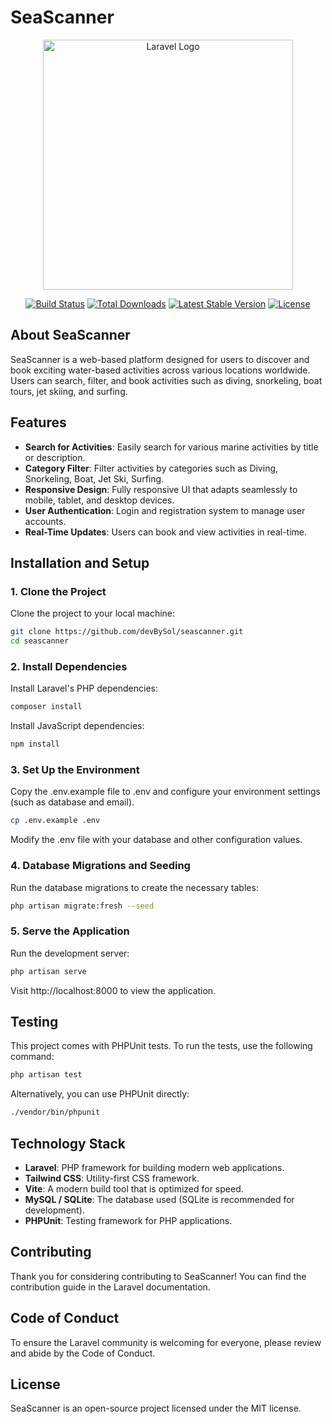 # SeaScanner

<p align="center"><a href="https://laravel.com" target="_blank"><img src="https://raw.githubusercontent.com/laravel/art/master/logo-lockup/5%20SVG/2%20CMYK/1%20Full%20Color/laravel-logolockup-cmyk-red.svg" width="400" alt="Laravel Logo"></a></p>

<p align="center">
<a href="https://github.com/laravel/framework/actions"><img src="https://github.com/laravel/framework/workflows/tests/badge.svg" alt="Build Status"></a>
<a href="https://packagist.org/packages/laravel/framework"><img src="https://img.shields.io/packagist/dt/laravel/framework" alt="Total Downloads"></a>
<a href="https://packagist.org/packages/laravel/framework"><img src="https://img.shields.io/packagist/v/laravel/framework" alt="Latest Stable Version"></a>
<a href="https://packagist.org/packages/laravel/framework"><img src="https://img.shields.io/packagist/l/laravel/framework" alt="License"></a>
</p>

## About SeaScanner

SeaScanner is a web-based platform designed for users to discover and book exciting water-based activities across various locations worldwide. Users can search, filter, and book activities such as diving, snorkeling, boat tours, jet skiing, and surfing.

## Features

- **Search for Activities**: Easily search for various marine activities by title or description.
- **Category Filter**: Filter activities by categories such as Diving, Snorkeling, Boat, Jet Ski, Surfing.
- **Responsive Design**: Fully responsive UI that adapts seamlessly to mobile, tablet, and desktop devices.
- **User Authentication**: Login and registration system to manage user accounts.
- **Real-Time Updates**: Users can book and view activities in real-time.

## Installation and Setup

### 1. Clone the Project

Clone the project to your local machine:

```bash
git clone https://github.com/devBySol/seascanner.git
cd seascanner
```

### 2. Install Dependencies

Install Laravel's PHP dependencies:

```bash
composer install
```

Install JavaScript dependencies:

```bash
npm install
```

### 3. Set Up the Environment

Copy the .env.example file to .env and configure your environment settings (such as database and email).

```bash
cp .env.example .env
```

Modify the .env file with your database and other configuration values.

### 4. Database Migrations and Seeding

Run the database migrations to create the necessary tables:

```bash
php artisan migrate:fresh --seed
```

### 5. Serve the Application

Run the development server:

```bash
php artisan serve
```

Visit http://localhost:8000 to view the application.

## Testing

This project comes with PHPUnit tests. To run the tests, use the following command:

```bash
php artisan test
```

Alternatively, you can use PHPUnit directly:

```bash
./vendor/bin/phpunit
```

## Technology Stack

- **Laravel**: PHP framework for building modern web applications.
- **Tailwind CSS**: Utility-first CSS framework.
- **Vite**: A modern build tool that is optimized for speed.
- **MySQL / SQLite**: The database used (SQLite is recommended for development).
- **PHPUnit**: Testing framework for PHP applications.

## Contributing

Thank you for considering contributing to SeaScanner! You can find the contribution guide in the Laravel documentation.

## Code of Conduct

To ensure the Laravel community is welcoming for everyone, please review and abide by the Code of Conduct.

## License

SeaScanner is an open-source project licensed under the MIT license.

